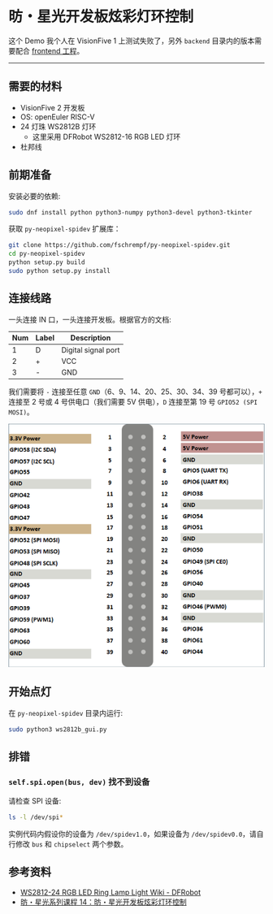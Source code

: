 # 昉・星光开发板炫彩灯环控制

这个 Demo 我个人在 VisionFive 1 上测试失败了，另外 `backend` 目录内的版本需要配合 [frontend 工程](https://github.com/misaka00251/visionfive2-ws2812b-demo-frontend)。

---

## 需要的材料

 - VisionFive 2 开发板
 - OS: openEuler RISC-V
 - 24 灯珠 WS2812B 灯环
   - 这里采用 DFRobot WS2812-16 RGB LED 灯环
 - 杜邦线

## 前期准备

安装必要的依赖:

```bash
sudo dnf install python python3-numpy python3-devel python3-tkinter
```

获取 `py-neopixel-spidev` 扩展库：

```bash
git clone https://github.com/fschrempf/py-neopixel-spidev.git
cd py-neopixel-spidev
python setup.py build
sudo python setup.py install
```

## 连接线路

一头连接 IN 口，一头连接开发板。根据官方的文档:

| Num | Label | Description         |
| --- | ----- | ------------------- |
| 1   | D     | Digital signal port |
| 2   | +     | VCC                 |
| 3   | -     | GND                 |

我们需要将 `-` 连接至任意 `GND`（6、9、14、20、25、30、34、39 号都可以），`+` 连接至 2 号或 4 号供电口（我们需要 5V 供电），`D` 连接至第 19 号 `GPIO52 (SPI MOSI)`。

![GPIO](GPIO.png)

## 开始点灯

在 `py-neopixel-spidev` 目录内运行:

```bash
sudo python3 ws2812b_gui.py
```

## 排错

### `self.spi.open(bus, dev)` 找不到设备

请检查 SPI 设备:

```bash
ls -l /dev/spi* 
```

实例代码内假设你的设备为 `/dev/spidev1.0`，如果设备为 `/dev/spidev0.0`，请自行修改 `bus` 和 `chipselect` 两个参数。

## 参考资料

 - [WS2812-24 RGB LED Ring Lamp Light Wiki - DFRobot](https://wiki.dfrobot.com/SKU_DFR0888_RGB_LED_Ring)
 - [昉・星光系列课程 14：昉・星光开发板炫彩灯环控制](https://forum.rvspace.org/t/topic/2833)
